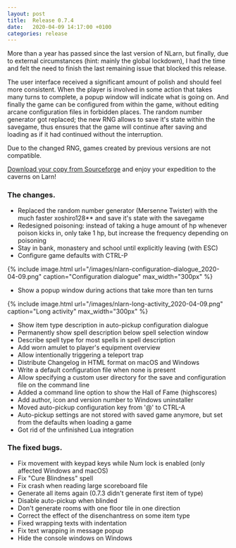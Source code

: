 ```yaml
---
layout: post
title:  Release 0.7.4
date:   2020-04-09 14:17:00 +0100
categories: release
---
```


More than a year has passed since the last version of NLarn, but finally, due to external circumstances (hint: mainly the global lockdown), I had the time and felt the need to finish the last remaining issue that blocked this release.

The user interface received a significant amount of polish and should feel more consistent. When the player is involved in some action that takes many turns to complete, a popup window will indicate what is going on. And finally the game can be configured from within the game, without editing arcane configuration files in forbidden places.
The random number generator got replaced; the new RNG allows to save it's state within the savegame, thus ensures that the game will continue after saving and loading as if it had continued without the interruption.

Due to the changed RNG, games created by previous versions are not compatible.

[Download your copy from Sourceforge](http://sourceforge.net/projects/nlarn/files/nlarn/0.7.4/) and enjoy your expedition to the caverns on Larn!

### The changes.
* Replaced the random number generator (Mersenne Twister) with
  the much faster xoshiro128\*\* and save it's state with the savegame
* Redesigned poisoning: instead of taking a huge amount of hp whenever
  poison kicks in, only take 1 hp, but increase the frequency depending
  on poisoning
* Stay in bank, monastery and school until explicitly leaving (with ESC)
* Configure game defaults with CTRL-P

{% include image.html url="/images/nlarn-configuration-dialogue_2020-04-09.png" caption="Configuration dialogue" max_width="300px" %}

* Show a popup window during actions that take more than ten turns

{% include image.html url="/images/nlarn-long-activity_2020-04-09.png" caption="Long activity" max_width="300px" %}

* Show item type description in auto-pickup configuration dialogue
* Permanently show spell description below spell selection window
* Describe spell type for most spells in spell description
* Add worn amulet to player's equipment overview
* Allow intentionally triggering a teleport trap
* Distribute Changelog in HTML format on macOS and Windows
* Write a default configuration file when none is present
* Allow specifying a custom user directory for the save and configuration
  file on the command line
* Added a command line option to show the Hall of Fame (highscores)
* Add author, icon and version number to Windows uninstaller
* Moved auto-pickup configuration key from '@' to CTRL-A
* Auto-pickup settings are not stored with saved game anymore, but
  set from the defaults when loading a game
* Got rid of the unfinished Lua integration

### The fixed bugs.
* Fix movement with keypad keys while Num lock is enabled
  (only affected Windows and macOS)
* Fix "Cure Blindness" spell
* Fix crash when reading large scoreboard file
* Generate all items again (0.7.3 didn't generate first item of type)
* Disable auto-pickup when blinded
* Don't generate rooms with one floor tile in one direction
* Correct the effect of the disenchantress on some item type
* Fixed wrapping texts with indentation
* Fix text wrapping in message popup
* Hide the console windows on Windows
